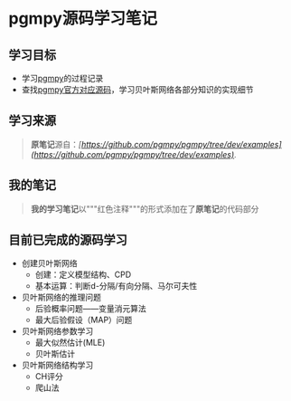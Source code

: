 # pgmpy源码学习笔记

## 学习目标
 - 学习[pgmpy](https://github.com/pgmpy/pgmpy)的过程记录
 - 查找[pgmpy官方对应源码](https://github.com/pgmpy/pgmpy/tree/dev/pgmpy)，学习贝叶斯网络各部分知识的实现细节

## 学习来源
> **原笔记**源自：*[https://github.com/pgmpy/pgmpy/tree/dev/examples](https://github.com/pgmpy/pgmpy/tree/dev/examples)*.

## 我的笔记
> **我的学习笔记**以"""红色注释"""的形式添加在了**原笔记**的代码部分
>

## 目前已完成的源码学习
 - 创建贝叶斯网络
   - 创建：定义模型结构、CPD 
   - 基本运算：判断d-分隔/有向分隔、马尔可夫性 
 - 贝叶斯网络的推理问题
   - 后验概率问题——变量消元算法
   - 最大后验假设（MAP）问题
 - 贝叶斯网络参数学习
   - 最大似然估计(MLE)
   - 贝叶斯估计
 - 贝叶斯网络结构学习
   - CH评分
   - 爬山法

